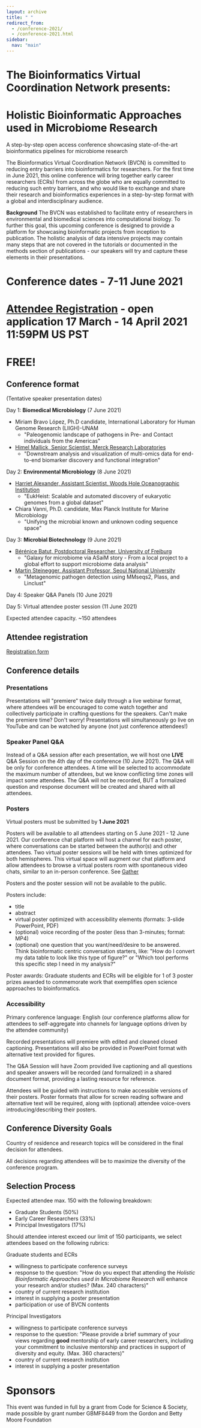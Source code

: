 ```yaml
---
layout: archive
title: " "
redirect_from: 
  - /conference-2021/
  - /conference-2021.html
sidebar:
  nav: "main"
---
```


# The Bioinformatics Virtual Coordination Network presents:
# Holistic Bioinformatic Approaches used in Microbiome Research
A step-by-step open access conference showcasing state-of-the-art bioinformatics pipelines for microbiome research
 
The Bioinformatics Virtual Coordination Network (BVCN) is committed to reducing entry barriers into bioinformatics for researchers. For the first time in June 2021, this online conference will bring together early career researchers (ECRs) from across the globe who are equally committed to reducing such entry barriers, and who would like to exchange and share their research and bioinformatics experiences in a step-by-step format with a global and interdisciplinary audience.

**Background** The BVCN was established to facilitate entry of researchers in environmental and biomedical sciences into computational biology. To further this goal, this upcoming conference is designed to provide a platform for showcasing bioinformatic projects from inception to publication. The holistic analysis of data intensive projects may contain many steps that are not covered in the tutorials or documented in the methods section of publications - our speakers will try and capture these elements in their presentations.
 
# Conference dates - 7-11 June 2021
# [Attendee Registration](https://forms.gle/XPpxS4HuLvEm1BY6A) - open application 17 March - 14 April 2021 11:59PM US PST
# FREE!

## Conference format
(Tentative speaker presentation dates)

Day 1: **Biomedical Microbiology** (7 June 2021)

* Miriam Bravo López, Ph.D candidate, International Laboratory for Human Genome Research (LIIGH)-UNAM
  * "Paleogenomic landscape of pathogens in Pre- and Contact individuals from the Americas"
* [Himel Mallick, Senior Scientist, Merck Research Laboratories](http://himelmallick.org/)
  * "Downstream analysis and visualization of multi-omics data for end-to-end biomarker discovery and functional integration"

Day 2: **Environmental Microbiology** (8 June 2021)

* [Harriet Alexander, Assistant Scientist, Woods Hole Oceanographic Institution](http://alexanderlabwhoi.github.io/)
  * "EukHeist: Scalable and automated discovery of eukaryotic genomes from a global dataset" 
* Chiara Vanni, Ph.D. candidate, Max Planck Institute for Marine Microbiology
  * "Unifying the microbial known and unknown coding sequence space" 

Day 3: **Microbial Biotechnology** (9 June 2021)

* [Bérénice Batut, Postdoctoral Researcher, University of Freiburg](https://research.bebatut.fr/)
  * "Galaxy for microbiome via ASaiM story - From a local project to a global effort to support microbiome data analysis"
* [Martin Steinegger, Assistant Professor, Seoul National University](http://steineggerlab.com/)
  * "Metagenomic pathogen detection using MMseqs2, Plass, and Linclust" 

Day 4: Speaker Q&A Panels (10 June 2021)

Day 5: Virtual attendee poster session (11 June 2021)

Expected attendee capacity. ~150 attendees

## Attendee registration

[Registration form](https://forms.gle/XPpxS4HuLvEm1BY6A)

## Conference details

### Presentations
Presentations will "premiere" twice daily through a live webinar format, where attendees will be encouraged to come watch together and collectively participate in crafting questions for the speakers. Can't make the premiere time? Don't worry! Presentations will simultaneously go live on YouTube and can be watched by anyone (not just conference attendees!)

### Speaker Panel Q&A
Instead of a Q&A session after each presentation, we will host one **LIVE** Q&A Session on the 4th day of the conference (10 June 2021). The Q&A will be only for conference attendees. A time will be selected to accommodate the maximum number of attendees, but we know conflicting time zones will impact some attendees. The Q&A will not be recorded, BUT a formalized question and response document will be created and shared with all attendees.

### Posters
Virtual posters must be submitted by **1 June 2021**

Posters will be available to all attendees starting on 5 June 2021 - 12 June 2021. Our conference chat platform will host a channel for each poster, where conversations can be started between the author(s) and other attendees. Two virtual poster sessions will be held with times optimized for both hemispheres. This virtual space will augment our chat platform and allow attendees to browse a virtual posters room with spontaneous video chats, similar to an in-person conference. See [Gather](https://gather.town/)

Posters and the poster session will not be available to the public.

Posters include:

* title
* abstract
* virtual poster optimized with accessibility elements (formats: 3-slide PowerPoint, PDF)
* (optional) voice recording of the poster (less than 3-minutes; format: MP4)
* (optional) one question that you want/need/desire to be answered. Think bioinformatic centric conversation starters, like: "How do I convert my data table to look like this type of figure?" or "Which tool performs this specific step I need in my analysis?" 

Poster awards: Graduate students and ECRs will be eligible for 1 of 3 poster prizes awarded to commemorate work that exemplifies open science approaches to bioinformatics.

### Accessibility
Primary conference language: English (our conference platforms allow for attendees to self-aggregate into channels for language options driven by the attendee community)

Recorded presentations will premiere with edited and cleaned closed captioning. Presentations will also be provided in PowerPoint format with alternative text provided for figures.

The Q&A Session will have Zoom provided live captioning and all questions and speaker answers will be recorded (and formalized) in a shared document format, providing a lasting resource for reference.

Attendees will be guided with instructions to make accessible versions of their posters. Poster formats that allow for screen reading software and alternative text will be required, along with (optional) attendee voice-overs introducing/describing their posters.

## Conference Diversity Goals

Country of residence and research topics will be considered in the final decision for attendees.

All decisions regarding attendees will be to maximize the diversity of the conference program.

## Selection Process

Expected attendee max. 150 with the following breakdown:

* Graduate Students (50%)
* Early Career Researchers (33%)
* Principal Investigators (17%)

Should attendee interest exceed our limit of 150 participants, we select attendees based on the following rubrics:

Graduate students and ECRs

* willingness to participate conference surveys
* response to the question: "How do you expect that attending the *Holistic Bioinformatic Approaches used in Microbiome Research* will enhance your research and/or studies? (Max. 240 characters)"
* country of current research institution
* interest in supplying a poster presentation
* participation or use of BVCN contents

Principal Investigators
 
* willingness to participate conference surveys
* response to the question: "Please provide a brief summary of your views regarding **good** mentorship of early career researchers, including your commitment to inclusive mentorship and practices in support of diversity and equity. (Max. 360 characters)"
* country of current research institution
* interest in supplying a poster presentation

# Sponsors

This event was funded in full by a grant from Code for Science & Society, made possible by grant number GBMF8449 from the Gordon and Betty Moore Foundation
